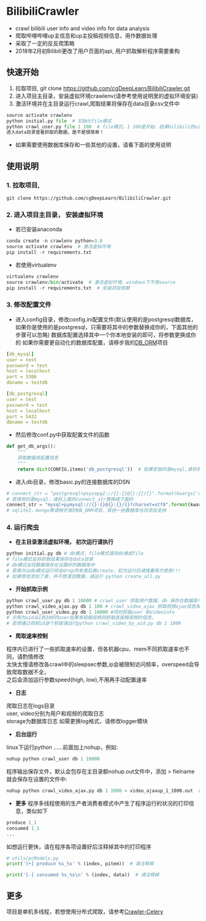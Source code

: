 # BilibiliCrawler
- crawl bilibili user info and video info for data analysis
- 爬取哔哩哔哩up主信息和up主投稿视频信息，用作数据处理
- 采取了一定的反反爬策略
- 2018年2月初Bilibili更改了用户页面的api, 用户抓取解析程序需要重构

## 快速开始
1. 拉取项目, git clone https://github.com/cgDeepLearn/BilibiliCrawler.git
2. 进入项目主目录，安装虚拟环境crawlenv(请参考使用说明里的虚拟环境安装)
3. 激活环境并在主目录运行crawl,爬取结果将保存在data目录csv文件中
```python
source activate crawlenv
python initial.py file  # 初始化file模式
python crawl_user.py file 1 100  # file模式，1 100是开始、结束bilibili的uid
进入data目录查看抓取的数据，是不是很简单！
```

- 如果需要使用数据库保存和一些其他的设置，请看下面的使用说明

## 使用说明
### 1. 拉取项目,
```
git clone https://github.com/cgDeepLearn/BilibiliCrawler.git
```

### 2. 进入项目主目录， 安装虚拟环境
- 若已安装anaconda
```python
conda create -n crawlenv python=3.6
source activate crawlenv  # 激活虚拟环境
pip install -r requirements.txt
```
- 若使用virtualenv
```python
virtualenv crawlenv
source crawlenv/bin/activate  # 激活虚拟环境，windows下不用source
pip install -r requirements.txt  # 安装项目依赖
```

### 3. 修改配置文件
- 进入config目录，修改config.ini配置文件(默认使用的是postgresql数据库，如果你是使用的是postgresql，只需要将其中的参数替换成你的，下面其他的步骤可以忽略)
数据库配置选择其中一个你本地安装的即可，将参数更换成你的
如果你需要更自动化的数据库配置，请移步我的[DB_ORM](https://github.com/cgDeepLearn/DB_ORM)项目
```yaml
[db_mysql]
user = test
password = test
host = localhost
port = 3306
dbname = testdb

[db_postgresql]
user = test
password = test
host = localhost
port = 5432
dbname = testdb
```
- 然后修改conf.py中获取配置文件的函数
```python
def get_db_args():
    """
    获取数据库配置信息
    """
    return dict(CONFIG.items('db_postgresql'))  # 如果安装的是mysql,请将参数替换为db_mysql
```
- 进入db目录，修改basic.py的连接数据库的DSN
```python
# connect_str = "postgresql+psycopg2://{}:{}@{}:{}/{}".format(kwargs['user'], kwargs['password'], kwargs['host'], kwargs['port'], kwargs['dbname'])
# 若使用的是mysql，请将上面的connect_str替换成下面的
connect_str = "mysql+pymysql://{}:{}@{}:{}/{}?charset=utf8".format(kwargs['user'], kwargs['password'], kwargs['host'], kwargs['port'], kwargs['dbname'])
# sqlite3，mongo等请移步我的DB_ORM项目，其他一些数据库也将添加支持
```

### 4. 运行爬虫
- **在主目录激活虚拟环境， 初次运行请执行**
```python
python initial.py db # db模式，file模式请将db换成file
# file模式会将抓取结果保存在data目录
# db模式会将数据保存在设置好的数据库中
# 若再次以db模式运行将会drop所有表后再create，初次运行后请慎重再次使用!!!
# 如果修改添加了表，并不想清空数据，请运行 python create_all.py
```
- **开始抓取示例**
```python
python crawl_user.py db 1 10000 # crawl_user 抓取用户数据，db 保存在数据库中， 1 10000为抓取起止id
python crawl_video_ajax.py db 1 100 # crawl_video_ajax 抓取视频ajax信息保存到数据库中,
python crawl_user_video.py db 1 10000 #同时抓取user 和videoinfo
# 示例为uid从1到100的user如果有投稿视频则抓取其投稿视频的信息，
# 若想通过视频id逐个抓取请运行python crawl_video_by_aid.py db 1 1000
```

- **爬取速率控制**

程序内已进行了一些抓取速率的设置，但各机器cpu、mem不同抓取速率也不同，请酌情修改\
太快太慢请修改各crawl中的sleepsec参数,ip会被限制访问频率，overspeed会导致爬取数据不全，\
之后会添加运行参数speed(high, low),不用再手动配置速率

- **日志**

爬取日志在logs目录\
user, video分别为用户和视频的爬取日志\
storage为数据库日志
如需更换log格式，请修改logger模块

- **后台运行**

linux下运行python ......前面加上nohup，例如:
```python
nohup python crawl_user db 1 10000
```
程序输出保存文件，默认会包存在主目录额nohup.out文件中，添加 > fielname就会保存在设置的文件中:
```python
nohup python crawl_video_ajax.py db 1 1000 > video_ajaxup_1_1000.out  # 输出将保存在video_ajaxup_1_1000.out中
```

- **更多**
程序多线程使用的生产者消费者模式中产生了程序运行的状况的打印信息，类似如下
```python
produce 1_1
consumed 1_1
...
```
如想运行更快，请在程序各项设置好后注释掉其中的打印程序
```python
# utils/pcModels.py
print('[+] produce %s_%s' % (index, pitem))  # 请注释掉

print('[-] consumed %s_%s\n' % (index, data))  # 请注释掉
```

## 更多
项目是单机多线程，若想使用分布式爬取，请参考[Crawler-Celery](https://github.com/cgDeepLearn/BiliCrawler-Celery)
